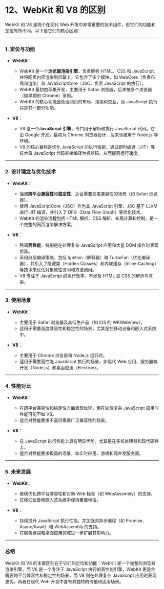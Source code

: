 # 12、WebKit 和 V8 的区别

WebKit 和 V8 是两个在现代 Web 开发中非常重要的技术组件，但它们的功能和定位有所不同。以下是它们的核心区别：

---

### 1. **定位与功能**

- **WebKit**：

  - WebKit 是一个**浏览器渲染引擎**，负责解析 HTML、CSS 和 JavaScript，并将网页内容渲染到屏幕上。它包含了多个模块，如 WebCore（负责布局和渲染）和 JavaScriptCore（JSC，负责 JavaScript 的执行）。
  - WebKit 最初由苹果开发，主要用于 Safari 浏览器，后来被多个浏览器（如早期的 Chrome）采用。
  - WebKit 的核心功能是处理网页的布局、渲染和交互，而 JavaScript 执行只是其一部分功能。

- **V8**：
  - V8 是一个**JavaScript 引擎**，专门用于解析和执行 JavaScript 代码。它由 Google 开发，最初为 Chrome 浏览器设计，后来也被用于 Node.js 等环境。
  - V8 的核心目标是优化 JavaScript 的执行性能，通过即时编译（JIT）等技术将 JavaScript 代码直接编译为机器码，从而提高运行速度。

---

### 2. **设计理念与优化技术**

- **WebKit**：

  - 强调**跨平台兼容性**和**稳定性**，适合需要高度兼容性的场景（如 Safari 浏览器）。
  - 使用 JavaScriptCore（JSC）作为其 JavaScript 引擎，JSC 基于 LLVM 进行 JIT 编译，并引入了 DFG（Data Flow Graph）等优化技术。
  - WebKit 的渲染流程包括 HTML 解析、CSS 解析、布局计算和绘制，是一个完整的网页渲染解决方案。

- **V8**：
  - 强调**高性能**，特别是在处理复杂 JavaScript 应用和大量 DOM 操作时表现优异。
  - 采用分层编译策略，包括 Ignition（解释器）和 TurboFan（优化编译器），并引入了隐藏类（Hidden Classes）和内联缓存（Inline Caching）等技术来优化对象属性访问和方法调用。
  - V8 专注于 JavaScript 的执行效率，不涉及 HTML 或 CSS 的解析与渲染。

---

### 3. **使用场景**

- **WebKit**：

  - 主要用于 Safari 浏览器及其衍生产品（如 iOS 的 WKWebView）。
  - 适用于需要高度兼容性和稳定性的场景，尤其是在移动设备和嵌入式系统中。

- **V8**：
  - 主要用于 Chrome 浏览器和 Node.js 运行时。
  - 适用于需要高性能 JavaScript 执行的场景，如现代 Web 应用、服务器端开发（Node.js）和桌面应用（Electron）。

---

### 4. **性能对比**

- **WebKit**：

  - 在跨平台兼容性和稳定性方面表现优异，但在处理复杂 JavaScript 应用时性能可能不如 V8。
  - 适合对性能要求不高但需要广泛兼容性的场景。

- **V8**：
  - 在 JavaScript 执行性能上具有明显优势，尤其是在多核处理器和现代硬件上。
  - 适合对性能要求极高的场景，如实时应用、游戏和高并发服务器。

---

### 5. **未来发展**

- **WebKit**：

  - 继续优化跨平台兼容性和对新 Web 标准（如 WebAssembly）的支持。
  - 在移动设备和嵌入式系统中保持重要地位。

- **V8**：
  - 持续提升 JavaScript 执行性能，并加强对异步编程（如 Promise、Async/Await）和 WebAssembly 的支持。
  - 在服务器端和桌面应用领域进一步扩展其影响力。

---

### 总结

WebKit 和 V8 的主要区别在于它们的定位和功能：WebKit 是一个完整的浏览器渲染引擎，而 V8 是一个专注于 JavaScript 执行的高性能引擎。WebKit 更适合需要跨平台兼容性和稳定性的场景，而 V8 则在处理复杂 JavaScript 应用时表现更优。两者在现代 Web 开发中各有其独特的价值和适用场景。
